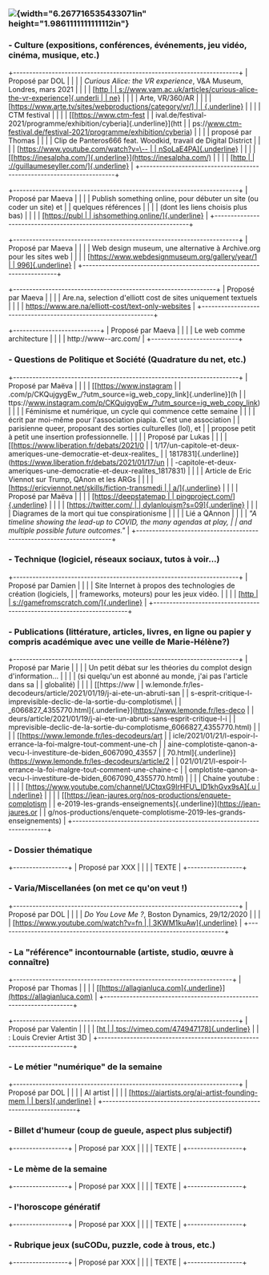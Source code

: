 ###  ![](media/image1.png){width="6.267716535433071in" height="1.9861111111111112in"}

### - Culture (expositions, conférences, événements, jeu vidéo, cinéma, musique, etc.) 

+----------------------------------------------------------------------+
| Proposé par DOL                                                      |
|                                                                      |
| *Curious Alice: the VR experience*, V&A Museum, Londres, mars 2021   |
|                                                                      |
| [[http                                                               |
| s://www.vam.ac.uk/articles/curious-alice-the-vr-experience]{.underli |
| ne}](https://www.vam.ac.uk/articles/curious-alice-the-vr-experience) |
|                                                                      |
| Arte, VR/360/AR                                                      |
|                                                                      |
| [[https://www.arte.tv/sites/webproductions/category/vr/]             |
| {.underline}](https://www.arte.tv/sites/webproductions/category/vr/) |
|                                                                      |
| CTM festival                                                         |
|                                                                      |
| [[https://www.ctm-fest                                               |
| ival.de/festival-2021/programme/exhibition/cyberia]{.underline}](htt |
| ps://www.ctm-festival.de/festival-2021/programme/exhibition/cyberia) |
|                                                                      |
| proposé par Thomas                                                   |
|                                                                      |
| Clip de Panteros666 feat. Woodkid, travail de Digital District       |
|                                                                      |
| [[https://www.youtube.com/watch?v=\--                                |
| nSoLaE4PA]{.underline}](https://www.youtube.com/watch?v=--nSoLaE4PA) |
|                                                                      |
| [[https://inesalpha.com/]{.underline}](https://inesalpha.com/)       |
|                                                                      |
| [[http                                                               |
| ://guillaumeseyller.com/]{.underline}](http://guillaumeseyller.com/) |
+----------------------------------------------------------------------+

+----------------------------------------------------------------------+
| Proposé par Maeva                                                    |
|                                                                      |
| Publish something online, pour débuter un site (ou coder un site) et |
| quelques références                                                  |
|                                                                      |
| (dont les liens choisis plus bas)                                    |
|                                                                      |
| [[https://publ                                                       |
| ishsomething.online/]{.underline}](https://publishsomething.online/) |
+----------------------------------------------------------------------+

+----------------------------------------------------------------------+
| Proposé par Maeva                                                    |
|                                                                      |
| Web design museum, une alternative à Archive.org pour les sites web  |
|                                                                      |
| [[https://www.webdesignmuseum.org/gallery/year/1                     |
| 996]{.underline}](https://www.webdesignmuseum.org/gallery/year/1996) |
+----------------------------------------------------------------------+

+---------------------------------------------------------------+
| Proposé par Maeva                                             |
|                                                               |
| Are.na, selection d'elliott cost de sites uniquement textuels |
|                                                               |
| https://www.are.na/elliott-cost/text-only-websites            |
+---------------------------------------------------------------+

+---------------------------+
| Proposé par Maeva         |
|                           |
| Le web comme architecture |
|                           |
| http://www\--arc.com/     |
+---------------------------+

### - Questions de Politique et Société (Quadrature du net, etc.)

+----------------------------------------------------------------------+
| Proposé par Maëva                                                    |
|                                                                      |
| [[https://www.instagram                                              |
| .com/p/CKQujgygEw\_/?utm\_source=ig\_web\_copy\_link]{.underline}](h |
| ttps://www.instagram.com/p/CKQujgygEw_/?utm_source=ig_web_copy_link) |
|                                                                      |
| Féminisme et numérique, un cycle qui commence cette semaine          |
|                                                                      |
| écrit par moi-même pour l'association piapia. C'est une association  |
| parisienne queer, proposant des sorties culturelles (lol), et        |
| propose petit à petit une insertion professionnelle.                 |
|                                                                      |
| Proposé par Lukas                                                    |
|                                                                      |
| [[https://www.liberation.fr/debats/2021/0                            |
| 1/17/un-capitole-et-deux-ameriques-une-democratie-et-deux-realites\_ |
| 1817831]{.underline}](https://www.liberation.fr/debats/2021/01/17/un |
| -capitole-et-deux-ameriques-une-democratie-et-deux-realites_1817831) |
|                                                                      |
| Article de Eric Viennot sur Trump, QAnon et les ARGs                 |
|                                                                      |
| [[https://ericviennot.net/skills/fiction-transmedi                   |
| a/]{.underline}](https://ericviennot.net/skills/fiction-transmedia/) |
|                                                                      |
| Proposé par Maëva                                                    |
|                                                                      |
| [[https://deepstatemap                                               |
| pingproject.com/]{.underline}](https://deepstatemappingproject.com/) |
|                                                                      |
| [[https://twitter.com/                                               |
| dylanlouism?s=09]{.underline}](https://twitter.com/dylanlouism?s=09) |
|                                                                      |
| Diagrames de la mort qui tue conspirationisme                        |
|                                                                      |
| Lié a QAnnon                                                         |
|                                                                      |
| *"A timeline showing the lead-up to COVID, the many agendas at play, |
| and multiple possible future outcomes."*                             |
+----------------------------------------------------------------------+

### - Technique (logiciel, réseaux sociaux, tutos à voir\...)

+----------------------------------------------------------------------+
| Proposé par Damien                                                   |
|                                                                      |
| Site Internet à propos des technologies de création (logiciels,      |
| frameworks, moteurs) pour les jeux vidéo.                            |
|                                                                      |
| [[http                                                               |
| s://gamefromscratch.com/]{.underline}](https://gamefromscratch.com/) |
+----------------------------------------------------------------------+

### - Publications (littérature, articles, livres, en ligne ou papier y compris académique avec une veille de Marie-Hélène?)

+----------------------------------------------------------------------+
| Proposé par Marie                                                    |
|                                                                      |
| Un petit débat sur les théories du complot design d'information\...  |
|                                                                      |
| (si quelqu'un est abonné au monde, j'ai pas l'article dans sa        |
| globalité)                                                           |
|                                                                      |
| [[https://ww                                                         |
| w.lemonde.fr/les-decodeurs/article/2021/01/19/j-ai-ete-un-abruti-san |
| s-esprit-critique-l-imprevisible-declic-de-la-sortie-du-complotisme\ |
| _6066827\_4355770.html]{.underline}](https://www.lemonde.fr/les-deco |
| deurs/article/2021/01/19/j-ai-ete-un-abruti-sans-esprit-critique-l-i |
| mprevisible-declic-de-la-sortie-du-complotisme_6066827_4355770.html) |
|                                                                      |
| [[https://www.lemonde.fr/les-decodeurs/art                           |
| icle/2021/01/21/l-espoir-l-errance-la-foi-malgre-tout-comment-une-ch |
| aine-complotiste-qanon-a-vecu-l-investiture-de-biden\_6067090\_43557 |
| 70.html]{.underline}](https://www.lemonde.fr/les-decodeurs/article/2 |
| 021/01/21/l-espoir-l-errance-la-foi-malgre-tout-comment-une-chaine-c |
| omplotiste-qanon-a-vecu-l-investiture-de-biden_6067090_4355770.html) |
|                                                                      |
| Chaine youtube :                                                     |
|                                                                      |
| [[https://www.youtube.com/channel/UCtqxG9IrHFU\_ID1khGvx9sA]{.u      |
| nderline}](https://www.youtube.com/channel/UCtqxG9IrHFU_ID1khGvx9sA) |
|                                                                      |
| [[https://jean-jaures.org/nos-productions/enquete-complotism         |
| e-2019-les-grands-enseignements]{.underline}](https://jean-jaures.or |
| g/nos-productions/enquete-complotisme-2019-les-grands-enseignements) |
+----------------------------------------------------------------------+

### - Dossier thématique 

+-----------------+
| Proposé par XXX |
|                 |
| TEXTE           |
+-----------------+

### - Varia/Miscellanées (on met ce qu'on veut !)

+----------------------------------------------------------------------+
| Proposé par DOL                                                      |
|                                                                      |
| *Do You Love Me ?*, Boston Dynamics, 29/12/2020                      |
|                                                                      |
| [[https://www.youtube.com/watch?v=fn                                 |
| 3KWM1kuAw]{.underline}](https://www.youtube.com/watch?v=fn3KWM1kuAw) |
+----------------------------------------------------------------------+

### - La \"référence\" incontournable (artiste, studio, œuvre à connaître) 

+--------------------------------------------------------------------+
| Proposé par Thomas                                                 |
|                                                                    |
| [[https://allagianluca.com]{.underline}](https://allagianluca.com) |
+--------------------------------------------------------------------+

+----------------------------------------------------------------------+
| Proposé par Valentin                                                 |
|                                                                      |
| [[ht                                                                 |
| tps://vimeo.com/474947178]{.underline}](https://vimeo.com/474947178) |
| : Louis Crevier Artist 3D                                            |
+----------------------------------------------------------------------+

### - Le métier \"numérique\" de la semaine

+----------------------------------------------------------------------+
| Proposé par DOL                                                      |
|                                                                      |
| AI artist                                                            |
|                                                                      |
| [[https://aiartists.org/ai-artist-founding-mem                       |
| bers]{.underline}](https://aiartists.org/ai-artist-founding-members) |
+----------------------------------------------------------------------+

### - Billet d\'humeur (coup de gueule, aspect plus subjectif)

+-----------------+
| Proposé par XXX |
|                 |
| TEXTE           |
+-----------------+

### - Le mème de la semaine

+-----------------+
| Proposé par XXX |
|                 |
| TEXTE           |
+-----------------+

### - l'horoscope génératif

+-----------------+
| Proposé par XXX |
|                 |
| TEXTE           |
+-----------------+

### - Rubrique jeux (suCODu, puzzle, code à trous, etc.) 

+-----------------+
| Proposé par XXX |
|                 |
| TEXTE           |
+-----------------+
